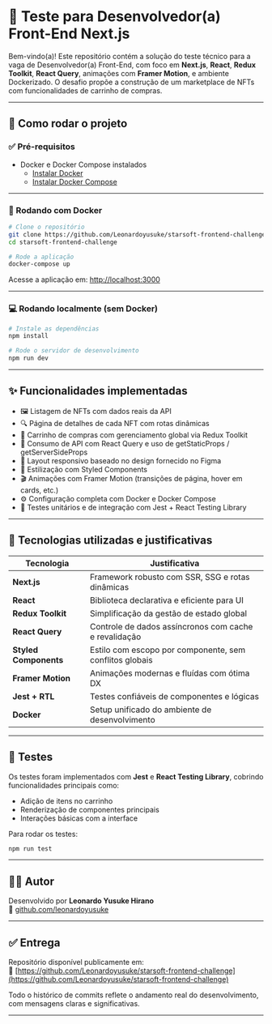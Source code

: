 # 🧪 Teste para Desenvolvedor(a) Front-End Next.js

Bem-vindo(a)! Este repositório contém a solução do teste técnico para a vaga de Desenvolvedor(a) Front-End, com foco em **Next.js**, **React**, **Redux Toolkit**, **React Query**, animações com **Framer Motion**, e ambiente Dockerizado. O desafio propõe a construção de um marketplace de NFTs com funcionalidades de carrinho de compras.

---

## 🚀 Como rodar o projeto

### ✅ Pré-requisitos

- Docker e Docker Compose instalados
  - [Instalar Docker](https://docs.docker.com/get-docker/)
  - [Instalar Docker Compose](https://docs.docker.com/compose/)

---

### 🐳 Rodando com Docker

```bash
# Clone o repositório
git clone https://github.com/Leonardoyusuke/starsoft-frontend-challenge.git
cd starsoft-frontend-challenge

# Rode a aplicação
docker-compose up
```

Acesse a aplicação em: [http://localhost:3000](http://localhost:3000)

---

### 💻 Rodando localmente (sem Docker)

```bash
# Instale as dependências
npm install

# Rode o servidor de desenvolvimento
npm run dev
```

---

## ✨ Funcionalidades implementadas

- 🖼️ Listagem de NFTs com dados reais da API
- 🔍 Página de detalhes de cada NFT com rotas dinâmicas
- 🛒 Carrinho de compras com gerenciamento global via Redux Toolkit
- 🔄 Consumo de API com React Query e uso de getStaticProps / getServerSideProps
- 📱 Layout responsivo baseado no design fornecido no Figma
- 💅 Estilização com Styled Components
- 🎬 Animações com Framer Motion (transições de página, hover em cards, etc.)
- ⚙️ Configuração completa com Docker e Docker Compose
- 🧪 Testes unitários e de integração com Jest + React Testing Library

---

## 🧠 Tecnologias utilizadas e justificativas

| Tecnologia            | Justificativa                                           |
| --------------------- | ------------------------------------------------------- |
| **Next.js**           | Framework robusto com SSR, SSG e rotas dinâmicas        |
| **React**             | Biblioteca declarativa e eficiente para UI              |
| **Redux Toolkit**     | Simplificação da gestão de estado global                |
| **React Query**       | Controle de dados assíncronos com cache e revalidação   |
| **Styled Components** | Estilo com escopo por componente, sem conflitos globais |
| **Framer Motion**     | Animações modernas e fluídas com ótima DX               |
| **Jest + RTL**        | Testes confiáveis de componentes e lógicas              |
| **Docker**            | Setup unificado do ambiente de desenvolvimento          |

---

## 🧪 Testes

Os testes foram implementados com **Jest** e **React Testing Library**, cobrindo funcionalidades principais como:

- Adição de itens no carrinho
- Renderização de componentes principais
- Interações básicas com a interface

Para rodar os testes:

```bash
npm run test
```

---

## 🧑‍💻 Autor

Desenvolvido por **Leonardo Yusuke Hirano**  
🔗 [github.com/leonardoyusuke](https://github.com/leonardoyusuke)

---

## ✅ Entrega

Repositório disponível publicamente em:  
🔗 [https://github.com/Leonardoyusuke/starsoft-frontend-challenge](https://github.com/Leonardoyusuke/starsoft-frontend-challenge)

Todo o histórico de commits reflete o andamento real do desenvolvimento, com mensagens claras e significativas.

---
